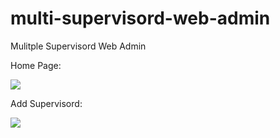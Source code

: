 multi-supervisord-web-admin
===========================

Mulitple Supervisord Web Admin


Home Page:

![](https://raw.github.com/Shu-Ji/multi-supervisord-web-admin/master/doc/img/homepage.jpg)


Add Supervisord:

![](https://raw.github.com/Shu-Ji/multi-supervisord-web-admin/master/doc/img/add.jpg)
